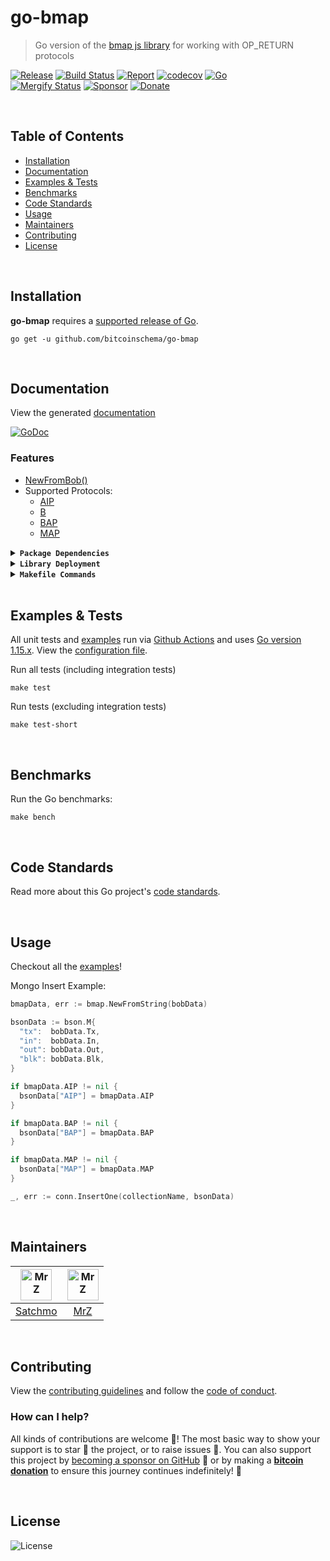 # go-bmap
> Go version of the [bmap js library](https://github.com/rohenaz/bmap/) for working with OP_RETURN protocols

[![Release](https://img.shields.io/github/release-pre/BitcoinSchema/go-bmap.svg?logo=github&style=flat&v=3)](https://github.com/BitcoinSchema/go-bmap/releases)
[![Build Status](https://img.shields.io/github/workflow/status/BitcoinSchema/go-bmap/run-go-tests?logo=github&v=3)](https://github.com/BitcoinSchema/go-bmap/actions)
[![Report](https://goreportcard.com/badge/github.com/BitcoinSchema/go-bmap?style=flat&v=3)](https://goreportcard.com/report/github.com/BitcoinSchema/go-bmap)
[![codecov](https://codecov.io/gh/BitcoinSchema/go-bmap/branch/master/graph/badge.svg?v=3)](https://codecov.io/gh/BitcoinSchema/go-bmap)
[![Go](https://img.shields.io/github/go-mod/go-version/BitcoinSchema/go-bmap?v=3)](https://golang.org/)
<br>
[![Mergify Status](https://img.shields.io/endpoint.svg?url=https://gh.mergify.io/badges/BitcoinSchema/go-bmap&style=flat&v=3)](https://mergify.io)
[![Sponsor](https://img.shields.io/badge/sponsor-BitcoinSchema-181717.svg?logo=github&style=flat&v=3)](https://github.com/sponsors/BitcoinSchema)
[![Donate](https://img.shields.io/badge/donate-bitcoin-ff9900.svg?logo=bitcoin&style=flat&v=3)](https://gobitcoinsv.com/#sponsor?utm_source=github&utm_medium=sponsor-link&utm_campaign=go-bmap&utm_term=go-bmap&utm_content=go-bmap)

<br/>

## Table of Contents
- [Installation](#installation)
- [Documentation](#documentation)
- [Examples & Tests](#examples--tests)
- [Benchmarks](#benchmarks)
- [Code Standards](#code-standards)
- [Usage](#usage)
- [Maintainers](#maintainers)
- [Contributing](#contributing)
- [License](#license)

<br/>

## Installation

**go-bmap** requires a [supported release of Go](https://golang.org/doc/devel/release.html#policy).
```shell script
go get -u github.com/bitcoinschema/go-bmap
```

<br/>

## Documentation
View the generated [documentation](https://pkg.go.dev/github.com/bitcoinschema/go-bmap)

[![GoDoc](https://godoc.org/github.com/bitcoinschema/go-bmap?status.svg&style=flat&v=3)](https://pkg.go.dev/github.com/bitcoinschema/go-bmap)

### Features
- [NewFromBob()](bmap.go)
- Supported Protocols:
    - [AIP](https://github.com/bitcoinschema/go-aip)
    - [B](https://github.com/bitcoinschema/go-b)
    - [BAP](https://github.com/bitcoinschema/go-bap)
    - [MAP](https://github.com/bitcoinschema/go-map)

<details>
<summary><strong><code>Package Dependencies</code></strong></summary>
<br/>

- [bitcoinschema/go-aip](https://github.com/bitcoinschema/go-aip)
- [bitcoinschema/go-b](https://github.com/bitcoinschema/go-b)
- [bitcoinschema/go-bap](https://github.com/bitcoinschema/go-bap)
- [bitcoinschema/go-bob](https://github.com/bitcoinschema/go-bob)
- [bitcoinschema/go-map](https://github.com/bitcoinschema/go-map)
</details>

<details>
<summary><strong><code>Library Deployment</code></strong></summary>
<br/>

[goreleaser](https://github.com/goreleaser/goreleaser) for easy binary or library deployment to Github and can be installed via: `brew install goreleaser`.

The [.goreleaser.yml](.goreleaser.yml) file is used to configure [goreleaser](https://github.com/goreleaser/goreleaser).

Use `make release-snap` to create a snapshot version of the release, and finally `make release` to ship to production.
</details>

<details>
<summary><strong><code>Makefile Commands</code></strong></summary>
<br/>

View all `makefile` commands
```shell script
make help
```

List of all current commands:
```text
all                  Runs multiple commands
clean                Remove previous builds and any test cache data
clean-mods           Remove all the Go mod cache
coverage             Shows the test coverage
godocs               Sync the latest tag with GoDocs
help                 Show this help message
install              Install the application
install-go           Install the application (Using Native Go)
lint                 Run the golangci-lint application (install if not found)
release              Full production release (creates release in Github)
release              Runs common.release then runs godocs
release-snap         Test the full release (build binaries)
release-test         Full production test release (everything except deploy)
replace-version      Replaces the version in HTML/JS (pre-deploy)
tag                  Generate a new tag and push (tag version=0.0.0)
tag-remove           Remove a tag if found (tag-remove version=0.0.0)
tag-update           Update an existing tag to current commit (tag-update version=0.0.0)
test                 Runs vet, lint and ALL tests
test-ci              Runs all tests via CI (exports coverage)
test-ci-no-race      Runs all tests via CI (no race) (exports coverage)
test-ci-short        Runs unit tests via CI (exports coverage)
test-short           Runs vet, lint and tests (excludes integration tests)
uninstall            Uninstall the application (and remove files)
update-linter        Update the golangci-lint package (macOS only)
vet                  Run the Go vet application
```
</details>

<br/>

## Examples & Tests
All unit tests and [examples](examples) run via [Github Actions](https://github.com/BitcoinSchema/go-bmap/actions) and
uses [Go version 1.15.x](https://golang.org/doc/go1.15). View the [configuration file](.github/workflows/run-tests.yml).

Run all tests (including integration tests)
```shell script
make test
```

Run tests (excluding integration tests)
```shell script
make test-short
```

<br/>

## Benchmarks
Run the Go benchmarks:
```shell script
make bench
```

<br/>

## Code Standards
Read more about this Go project's [code standards](CODE_STANDARDS.md).

<br/>

## Usage
Checkout all the [examples](examples)!
      
Mongo Insert Example:
```go
bmapData, err := bmap.NewFromString(bobData)

bsonData := bson.M{
  "tx":  bobData.Tx,
  "in":  bobData.In,
  "out": bobData.Out,
  "blk": bobData.Blk,
}

if bmapData.AIP != nil {
  bsonData["AIP"] = bmapData.AIP
}

if bmapData.BAP != nil {
  bsonData["BAP"] = bmapData.BAP
}

if bmapData.MAP != nil {
  bsonData["MAP"] = bmapData.MAP
}

_, err := conn.InsertOne(collectionName, bsonData)
```

<br/>

## Maintainers
| [<img src="https://github.com/rohenaz.png" height="50" alt="MrZ" />](https://github.com/rohenaz) | [<img src="https://github.com/mrz1836.png" height="50" alt="MrZ" />](https://github.com/mrz1836) |
|:---:|:---:|
| [Satchmo](https://github.com/rohenaz) | [MrZ](https://github.com/mrz1836) |

<br/>

## Contributing

View the [contributing guidelines](CONTRIBUTING.md) and follow the [code of conduct](CODE_OF_CONDUCT.md).

### How can I help?
All kinds of contributions are welcome :raised_hands:!
The most basic way to show your support is to star :star2: the project, or to raise issues :speech_balloon:.
You can also support this project by [becoming a sponsor on GitHub](https://github.com/sponsors/BitcoinSchema) :clap:
or by making a [**bitcoin donation**](https://gobitcoinsv.com/#sponsor?utm_source=github&utm_medium=sponsor-link&utm_campaign=go-bmap&utm_term=go-bmap&utm_content=go-bmap) to ensure this journey continues indefinitely! :rocket:

<br/>

## License

![License](https://img.shields.io/github/license/BitcoinSchema/go-bmap.svg?style=flat&v=3)